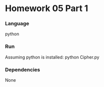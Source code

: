 # Homework 05 Part 1

### Language
python

### Run
Assuming python is installed: python Cipher.py

### Dependencies
None
